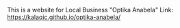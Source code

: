 This is a website for Local Business "Optika Anabela"
Link: https://kalaqic.github.io/optika-anabela/
